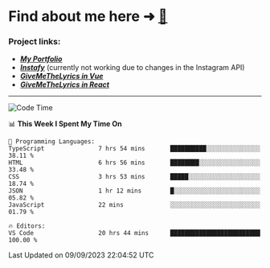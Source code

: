 # Find about me here ➜ [🧑](https://pauabella.dev)

### Project links:
- ***[My Portfolio](https://pauabella.dev)***
- ***[Instafy](https://instafy.me)*** (currently not working due to changes in the Instagram API)
- ***[GiveMeTheLyrics in Vue](https://lyrics.pauabella.dev)***
- ***[GiveMeTheLyrics in React](https://pauabella.dev/GiveMeTheLyrics)***

---
<!--START_SECTION:waka-->
![Code Time](http://img.shields.io/badge/Code%20Time-2%2C429%20hrs%2047%20mins-blue)

📊 **This Week I Spent My Time On** 

```text
💬 Programming Languages: 
TypeScript               7 hrs 54 mins       ██████████░░░░░░░░░░░░░░░   38.11 % 
HTML                     6 hrs 56 mins       ████████░░░░░░░░░░░░░░░░░   33.48 % 
CSS                      3 hrs 53 mins       █████░░░░░░░░░░░░░░░░░░░░   18.74 % 
JSON                     1 hr 12 mins        █░░░░░░░░░░░░░░░░░░░░░░░░   05.82 % 
JavaScript               22 mins             ░░░░░░░░░░░░░░░░░░░░░░░░░   01.79 % 

🔥 Editors: 
VS Code                  20 hrs 44 mins      █████████████████████████   100.00 % 
```


 Last Updated on 09/09/2023 22:04:52 UTC
<!--END_SECTION:waka-->
